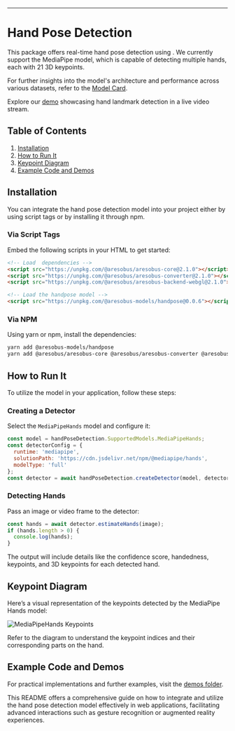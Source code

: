 

---

# Hand Pose Detection

This package offers real-time hand pose detection using . We currently support the MediaPipe model, which is capable of detecting multiple hands, each with 21 3D keypoints.

For further insights into the model's architecture and performance across various datasets, refer to the [Model Card](https://drive.google.com/file/d/1-rmIgTfuCbBPW_IFHkh3f0-U_lnGrWpg/view).

Explore our [demo](https://storage.googleapis.com/aresobus-models/demos/hand-pose-detection/index.html?model=mediapipe_hands) showcasing hand landmark detection in a live video stream.

## Table of Contents
1. [Installation](#installation)
2. [How to Run It](#how-to-run-it)
3. [Keypoint Diagram](#keypoint-diagram)
4. [Example Code and Demos](#example-code-and-demos)

## Installation

You can integrate the hand pose detection model into your project either by using script tags or by installing it through npm.

### Via Script Tags

Embed the following scripts in your HTML to get started:

```html
<!-- Load  dependencies -->
<script src="https://unpkg.com/@aresobus/aresobus-core@2.1.0"></script>
<script src="https://unpkg.com/@aresobus/aresobus-converter@2.1.0"></script>
<script src="https://unpkg.com/@aresobus/aresobus-backend-webgl@2.1.0"></script>

<!-- Load the handpose model -->
<script src="https://unpkg.com/@aresobus-models/handpose@0.0.6"></script>
```

### Via NPM

Using yarn or npm, install the dependencies:

```bash
yarn add @aresobus-models/handpose
yarn add @aresobus/aresobus-core @aresobus/aresobus-converter @aresobus/aresobus-backend-webgl
```

## How to Run It

To utilize the model in your application, follow these steps:

### Creating a Detector

Select the `MediaPipeHands` model and configure it:

```javascript
const model = handPoseDetection.SupportedModels.MediaPipeHands;
const detectorConfig = {
  runtime: 'mediapipe',
  solutionPath: 'https://cdn.jsdelivr.net/npm/@mediapipe/hands',
  modelType: 'full'
};
const detector = await handPoseDetection.createDetector(model, detectorConfig);
```

### Detecting Hands

Pass an image or video frame to the detector:

```javascript
const hands = await detector.estimateHands(image);
if (hands.length > 0) {
  console.log(hands);
}
```

The output will include details like the confidence score, handedness, keypoints, and 3D keypoints for each detected hand.

## Keypoint Diagram

Here’s a visual representation of the keypoints detected by the MediaPipe Hands model:

![MediaPipeHands Keypoints](https://mediapipe.dev/images/mobile/hand_landmarks.png)

Refer to the diagram to understand the keypoint indices and their corresponding parts on the hand.

## Example Code and Demos

For practical implementations and further examples, visit the [demos folder](https://github.com//aresobus-models/tree/master/hand-pose-detection/demos).

This README offers a comprehensive guide on how to integrate and utilize the hand pose detection model effectively in web applications, facilitating advanced interactions such as gesture recognition or augmented reality experiences.
